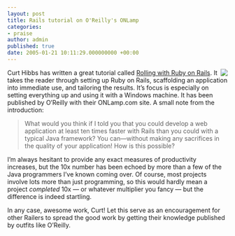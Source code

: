 ```yaml
---
layout: post
title: Rails tutorial on O'Reilly's ONLamp
categories:
- praise
author: admin
published: true
date: 2005-01-21 10:11:29.000000000 +00:00
---
```

<p><img src="http://redhanded.hobix.com/images/onlamp-rails.gif" align="right" /> Curt Hibbs has written a great tutorial called <a href="http://www.onlamp.com/pub/a/onlamp/2005/01/20/rails.html?page=1">Rolling with Ruby on Rails</a>. It takes the reader through setting up Ruby on Rails, scaffolding an application into immediate use, and tailoring the results. It&#8217;s focus is especially on setting everything up and using it with a Windows machine. It has been published by O&#8217;Reilly with their ONLamp.com site. A small note from the introduction:</p>
<blockquote>What would you think if I told you that you could develop a web application at least ten times faster with Rails than you could with a typical Java framework? You can&mdash;without making any sacrifices in the quality of your application! How is this possible?</blockquote>
<p>I&#8217;m always hesitant to provide any exact measures of productivity increases, but the 10x number has been echoed by more than a few of the Java programmers I&#8217;ve known coming over. Of course, most projects involve lots more than just programming, so this would hardly mean a project <i>completed</i> 10x &mdash; or whatever multiplier you fancy &mdash; but the difference is indeed startling.</p>
<p>In any case, awesome work, Curt! Let this serve as an encouragement for other Railers to spread the good work by getting their knowledge published by outfits like O&#8217;Reilly.</p>